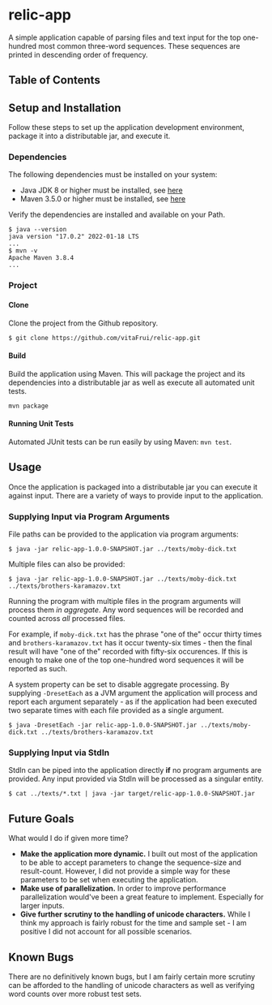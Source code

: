 # relic-app
A simple application capable of parsing files and text input for the top one-hundred most common three-word sequences. These sequences are printed in descending order of frequency.

## Table of Contents

## Setup and Installation
Follow these steps to set up the application development environment, package it into a distributable jar, and execute it.

### Dependencies
The following dependencies must be installed on your system:
* Java JDK 8 or higher must be installed, see [here](https://www.oracle.com/java/technologies/downloads/)
* Maven 3.5.0 or higher must be installed, see [here](https://maven.apache.org/install.html)

Verify the dependencies are installed and available on your Path.
```
$ java --version
java version "17.0.2" 2022-01-18 LTS
...
$ mvn -v
Apache Maven 3.8.4
...
```
### Project
#### Clone
Clone the project from the Github repository.
```
$ git clone https://github.com/vitaFrui/relic-app.git
```

#### Build
Build the application using Maven. This will package the project and its dependencies into a distributable jar as well as execute all automated unit tests.
```
mvn package
```

#### Running Unit Tests
Automated JUnit tests can be run easily by using Maven: `mvn test`.

## Usage
Once the application is packaged into a distributable jar you can execute it against input. There are a variety of ways to provide input to the application.

### Supplying Input via Program Arguments
File paths can be provided to the application via program arguments:
```
$ java -jar relic-app-1.0.0-SNAPSHOT.jar ../texts/moby-dick.txt
```
Multiple files can also be provided:
```
$ java -jar relic-app-1.0.0-SNAPSHOT.jar ../texts/moby-dick.txt ../texts/brothers-karamazov.txt
```
Running the program with multiple files in the program arguments will process them _in aggregate_. Any word sequences will be recorded and counted across _all_ processed files.

For example, if `moby-dick.txt` has the phrase "one of the" occur thirty times and `brothers-karamazov.txt` has it occur twenty-six times - then the final result will have "one of the" recorded with fifty-six occurences. If this is enough to make one of the top one-hundred word sequences it will be reported as such.

A system property can be set to disable aggregate processing. By supplying `-DresetEach` as a JVM argument the application will process and report each argument separately - as if the application had been executed two separate times with each file provided as a single argument.
```
$ java -DresetEach -jar relic-app-1.0.0-SNAPSHOT.jar ../texts/moby-dick.txt ../texts/brothers-karamazov.txt
```

### Supplying Input via StdIn
StdIn can be piped into the application directly __if__ no program arguments are provided. Any input provided via StdIn will be processed as a singular entity.
```
$ cat ../texts/*.txt | java -jar target/relic-app-1.0.0-SNAPSHOT.jar
```

## Future Goals
What would I do if given more time?

* __Make the application more dynamic.__ I built out most of the application to be able to accept parameters to change the sequence-size and result-count. However, I did not provide a simple way for these parameters to be set when executing the application.
* __Make use of parallelization.__ In order to improve performance parallelization would've been a great feature to implement. Especially for larger inputs.
* __Give further scrutiny to the handling of unicode characters.__ While I think my approach is fairly robust for the time and sample set - I am positive I did not account for all possible scenarios.

## Known Bugs
There are no definitively known bugs, but I am fairly certain more scrutiny can be afforded to the handling of unicode characters as well as verifying word counts over more robust test sets.
